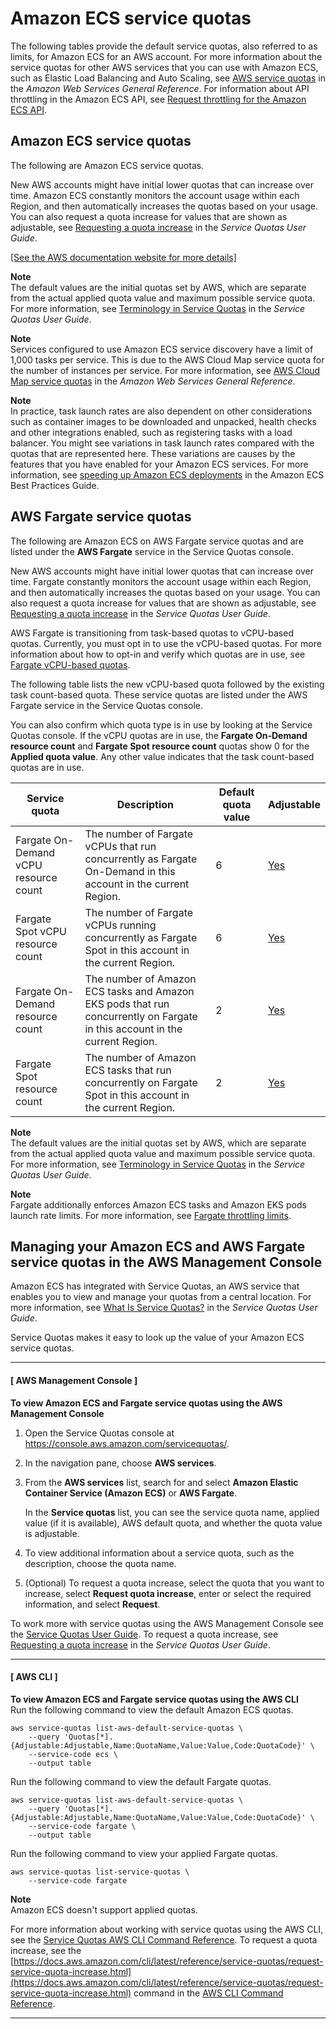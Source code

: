 # Amazon ECS service quotas<a name="service-quotas"></a>

The following tables provide the default service quotas, also referred to as limits, for Amazon ECS for an AWS account\. For more information about the service quotas for other AWS services that you can use with Amazon ECS, such as Elastic Load Balancing and Auto Scaling, see [AWS service quotas](https://docs.aws.amazon.com/general/latest/gr/aws_service_limits.html) in the *Amazon Web Services General Reference*\. For information about API throttling in the Amazon ECS API, see [Request throttling for the Amazon ECS API](https://docs.aws.amazon.com/AmazonECS/latest/APIReference/request-throttling.html)\.

## Amazon ECS service quotas<a name="service-quotas-ecs"></a>

The following are Amazon ECS service quotas\.

New AWS accounts might have initial lower quotas that can increase over time\. Amazon ECS constantly monitors the account usage within each Region, and then automatically increases the quotas based on your usage\. You can also request a quota increase for values that are shown as adjustable, see [Requesting a quota increase](https://docs.aws.amazon.com/servicequotas/latest/userguide/request-increase.html) in the *Service Quotas User Guide*\.

[\[See the AWS documentation website for more details\]](http://docs.aws.amazon.com/AmazonECS/latest/developerguide/service-quotas.html)

**Note**  
The default values are the initial quotas set by AWS, which are separate from the actual applied quota value and maximum possible service quota\. For more information, see [Terminology in Service Quotas](https://docs.aws.amazon.com/servicequotas/latest/userguide/intro.html#intro_getting-started) in the *Service Quotas User Guide*\.

**Note**  
<a name="service-quotas-ecs-note-1"></a>Services configured to use Amazon ECS service discovery have a limit of 1,000 tasks per service\. This is due to the AWS Cloud Map service quota for the number of instances per service\. For more information, see [AWS Cloud Map service quotas](https://docs.aws.amazon.com/general/latest/gr/cloud_map.html) in the *Amazon Web Services General Reference*\.

**Note**  
<a name="service-quotas-ecs-note-2"></a>In practice, task launch rates are also dependent on other considerations such as container images to be downloaded and unpacked, health checks and other integrations enabled, such as registering tasks with a load balancer\. You might see variations in task launch rates compared with the quotas that are represented here\. These variations are causes by the features that you have enabled for your Amazon ECS services\. For more information, see [speeding up Amazon ECS deployments](https://docs.aws.amazon.com/AmazonECS/latest/bestpracticesguide/deployment.html) in the Amazon ECS Best Practices Guide\.

## AWS Fargate service quotas<a name="service-quotas-fargate"></a>

The following are Amazon ECS on AWS Fargate service quotas and are listed under the **AWS Fargate** service in the Service Quotas console\.

New AWS accounts might have initial lower quotas that can increase over time\. Fargate constantly monitors the account usage within each Region, and then automatically increases the quotas based on your usage\. You can also request a quota increase for values that are shown as adjustable, see [Requesting a quota increase](https://docs.aws.amazon.com/servicequotas/latest/userguide/request-increase.html) in the *Service Quotas User Guide*\.

AWS Fargate is transitioning from task\-based quotas to vCPU\-based quotas\. Currently, you must opt in to use the vCPU\-based quotas\. For more information about how to opt\-in and verify which quotas are in use, see [Fargate vCPU\-based quotas](ecs-account-settings.md#fargate-quotas)\.

The following table lists the new vCPU\-based quota followed by the existing task count\-based quota\. These service quotas are listed under the AWS Fargate service in the Service Quotas console\. 

You can also confirm which quota type is in use by looking at the Service Quotas console\. If the vCPU quotas are in use, the **Fargate On\-Demand resource count** and **Fargate Spot resource count** quotas show 0 for the **Applied quota value**\. Any other value indicates that the task count\-based quotas are in use\. 


|  Service quota  |  Description  |  Default quota value  |  Adjustable  | 
| --- | --- | --- | --- | 
|  Fargate On\-Demand vCPU resource count  |  The number of Fargate vCPUs that run concurrently as Fargate On\-Demand in this account in the current Region\.  |  6  | [Yes](https://console.aws.amazon.com/servicequotas/) | 
|  Fargate Spot vCPU resource count  |  The number of Fargate vCPUs running concurrently as Fargate Spot in this account in the current Region\.  |  6  | [Yes](https://console.aws.amazon.com/servicequotas/) | 
|  Fargate On\-Demand resource count  |  The number of Amazon ECS tasks and Amazon EKS pods that run concurrently on Fargate in this account in the current Region\.  |  2  | [Yes](https://console.aws.amazon.com/servicequotas/) | 
|  Fargate Spot resource count  |  The number of Amazon ECS tasks that run concurrently on Fargate Spot in this account in the current Region\.  |  2  | [Yes](https://console.aws.amazon.com/servicequotas/) | 

**Note**  
The default values are the initial quotas set by AWS, which are separate from the actual applied quota value and maximum possible service quota\. For more information, see [Terminology in Service Quotas](https://docs.aws.amazon.com/servicequotas/latest/userguide/intro.html#intro_getting-started) in the *Service Quotas User Guide*\.

**Note**  
Fargate additionally enforces Amazon ECS tasks and Amazon EKS pods launch rate limits\. For more information, see [Fargate throttling limits](https://docs.aws.amazon.com/AmazonECS/latest/userguide/throttling.html)\.

## Managing your Amazon ECS and AWS Fargate service quotas in the AWS Management Console<a name="service-quotas-manage"></a>

Amazon ECS has integrated with Service Quotas, an AWS service that enables you to view and manage your quotas from a central location\. For more information, see [What Is Service Quotas?](https://docs.aws.amazon.com/servicequotas/latest/userguide/intro.html) in the *Service Quotas User Guide*\.

Service Quotas makes it easy to look up the value of your Amazon ECS service quotas\.

------
#### [ AWS Management Console ]

**To view Amazon ECS and Fargate service quotas using the AWS Management Console**

1. Open the Service Quotas console at [https://console\.aws\.amazon\.com/servicequotas/](https://console.aws.amazon.com/servicequotas/)\.

1. In the navigation pane, choose **AWS services**\.

1. From the **AWS services** list, search for and select **Amazon Elastic Container Service \(Amazon ECS\)** or **AWS Fargate**\.

   In the **Service quotas** list, you can see the service quota name, applied value \(if it is available\), AWS default quota, and whether the quota value is adjustable\.

1. To view additional information about a service quota, such as the description, choose the quota name\.

1. \(Optional\) To request a quota increase, select the quota that you want to increase, select **Request quota increase**, enter or select the required information, and select **Request**\.

To work more with service quotas using the AWS Management Console see the [Service Quotas User Guide](https://docs.aws.amazon.com/servicequotas/latest/userguide/intro.html)\. To request a quota increase, see [Requesting a quota increase](https://docs.aws.amazon.com/servicequotas/latest/userguide/request-quota-increase.html) in the *Service Quotas User Guide*\.

------
#### [ AWS CLI ]

**To view Amazon ECS and Fargate service quotas using the AWS CLI**  
Run the following command to view the default Amazon ECS quotas\.

```
aws service-quotas list-aws-default-service-quotas \
    --query 'Quotas[*].{Adjustable:Adjustable,Name:QuotaName,Value:Value,Code:QuotaCode}' \
    --service-code ecs \
    --output table
```

Run the following command to view the default Fargate quotas\.

```
aws service-quotas list-aws-default-service-quotas \
    --query 'Quotas[*].{Adjustable:Adjustable,Name:QuotaName,Value:Value,Code:QuotaCode}' \
    --service-code fargate \
    --output table
```

Run the following command to view your applied Fargate quotas\.

```
aws service-quotas list-service-quotas \
    --service-code fargate
```

**Note**  
Amazon ECS doesn't support applied quotas\.

For more information about working with service quotas using the AWS CLI, see the [Service Quotas AWS CLI Command Reference](https://docs.aws.amazon.com/cli/latest/reference/service-quotas/index.html#cli-aws-service-quotas)\. To request a quota increase, see the [https://docs.aws.amazon.com/cli/latest/reference/service-quotas/request-service-quota-increase.html](https://docs.aws.amazon.com/cli/latest/reference/service-quotas/request-service-quota-increase.html) command in the [AWS CLI Command Reference](https://docs.aws.amazon.com/cli/latest/reference/service-quotas/index.html#cli-aws-service-quotas)\.

------